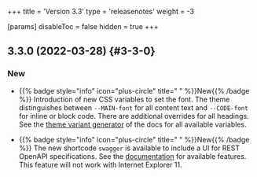 +++
title = 'Version 3.3'
type = 'releasenotes'
weight = -3

[params]
  disableToc = false
  hidden = true
+++

## 3.3.0 (2022-03-28) {#3-3-0}

### New

- {{% badge style="info" icon="plus-circle" title=" " %}}New{{% /badge %}} Introduction of new CSS variables to set the font. The theme distinguishes between `--MAIN-font` for all content text and `--CODE-font` for inline or block code. There are additional overrides for all headings. See the [theme variant generator](configuration/branding/generator) of the docs for all available variables.

- {{% badge style="info" icon="plus-circle" title=" " %}}New{{% /badge %}} The new shortcode `swagger` is available to include a UI for REST OpenAPI specifications. See the [documentation](shortcodes/openapi) for available features. This feature will not work with Internet Explorer 11.
